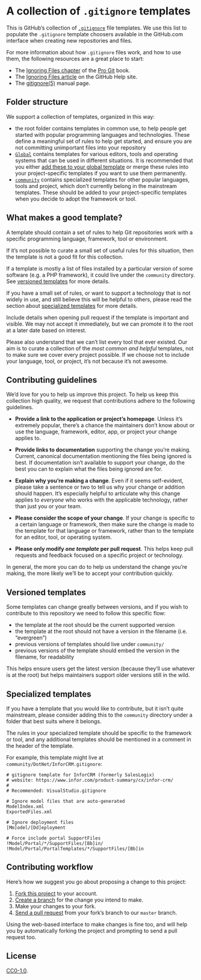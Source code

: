 # A collection of `.gitignore` templates

This is GitHub’s collection of [`.gitignore`](http://git-scm.com/docs/gitignore) file templates. We use this list to populate the `.gitignore` template choosers available in the GitHub.com interface when creating new repositories and files.

For more information about how `.gitignore` files work, and how to use them, the following resources are a great place to start:

- The [Ignoring Files chapter](https://git-scm.com/book/en/Git-Basics-Recording-Changes-to-the-Repository#_ignoring) of the [Pro Git](http://git-scm.com/book) book.
- The [Ignoring Files article](https://help.github.com/articles/ignoring-files) on the GitHub Help site.
- The [gitignore(5)](http://git-scm.com/docs/gitignore) manual page.

## Folder structure

We support a collection of templates, organized in this way:

- the root folder contains templates in common use, to help people get started with popular programming languages and technologies. These define a meaningful set of rules to help get started, and ensure you are not committing unimportant files into your repository
- [`Global`](./Global) contains templates for various editors, tools and operating systems that can be used in different situations. It is recommended that you either [add these to your global template](https://help.github.com/articles/ignoring-files/#create-a-global-gitignore) or merge these rules into your project-specific templates if you want to use them permanently.
- [`community`](./community) contains specialized templates for other popular languages, tools and project, which don’t currently belong in the mainstream templates. These should be added to your project-specific templates when you decide to adopt the framework or tool.

## What makes a good template?

A template should contain a set of rules to help Git repositories work with a specific programming language, framework, tool or environment.

If it’s not possible to curate a small set of useful rules for this situation, then the template is not a good fit for this collection.

If a template is mostly a list of files installed by a particular version of some software (e.g. a PHP framework), it could live under the `community` directory. See [versioned templates](#versioned-templates) for more details.

If you have a small set of rules, or want to support a technology that is not widely in use, and still believe this will be helpful to others, please read the section about [specialized templates](#specialized-templates) for more details.

Include details when opening pull request if the template is important and visible. We may not accept it immediately, but we can promote it to the root at a later date based on interest.

Please also understand that we can’t list every tool that ever existed. Our aim is to curate a collection of the _most common and helpful_ templates, not to make sure we cover every project possible. If we choose not to include your language, tool, or project, it’s not because it’s not awesome.

## Contributing guidelines

We’d love for you to help us improve this project. To help us keep this collection high quality, we request that contributions adhere to the following guidelines.

- **Provide a link to the application or project’s homepage**. Unless it’s extremely popular, there’s a chance the maintainers don’t know about or use the language, framework, editor, app, or project your change applies to.

- **Provide links to documentation** supporting the change you’re making. Current, canonical documentation mentioning the files being ignored is best. If documentation isn’t available to support your change, do the best you can to explain what the files being ignored are for.

- **Explain why you’re making a change**. Even if it seems self-evident, please take a sentence or two to tell us why your change or addition should happen. It’s especially helpful to articulate why this change applies to _everyone_ who works with the applicable technology, rather than just you or your team.

- **Please consider the scope of your change**. If your change is specific to a certain language or framework, then make sure the change is made to the template for that language or framework, rather than to the template for an editor, tool, or operating system.

- **Please only modify _one template_ per pull request**. This helps keep pull requests and feedback focused on a specific project or technology.

In general, the more you can do to help us understand the change you’re making, the more likely we’ll be to accept your contribution quickly.

## Versioned templates

Some templates can change greatly between versions, and if you wish to contribute to this repository we need to follow this specific flow:

- the template at the root should be the current supported version
- the template at the root should not have a version in the filename (i.e. “evergreen”)
- previous versions of templates should live under `community/`
- previous versions of the template should embed the version in the filename, for readability

This helps ensure users get the latest version (because they’ll use whatever is at the root) but helps maintainers support older versions still in the wild.

## Specialized templates

If you have a template that you would like to contribute, but it isn’t quite mainstream, please consider adding this to the `community` directory under a folder that best suits where it belongs.

The rules in your specialized template should be specific to the framework or tool, and any additional templates should be mentioned in a comment in the header of the template.

For example, this template might live at `community/DotNet/InforCRM.gitignore`:

    # gitignore template for InforCRM (formerly SalesLogix)
    # website: https://www.infor.com/product-summary/cx/infor-crm/
    #
    # Recommended: VisualStudio.gitignore

    # Ignore model files that are auto-generated
    ModelIndex.xml
    ExportedFiles.xml

    # Ignore deployment files
    [Mm]odel/[Dd]eployment

    # Force include portal SupportFiles
    !Model/Portal/*/SupportFiles/[Bb]in/
    !Model/Portal/PortalTemplates/*/SupportFiles/[Bb]in

## Contributing workflow

Here’s how we suggest you go about proposing a change to this project:

1.  [Fork this project](https://help.github.com/articles/fork-a-repo/) to your account.
2.  [Create a branch](https://help.github.com/articles/creating-and-deleting-branches-within-your-repository) for the change you intend to make.
3.  Make your changes to your fork.
4.  [Send a pull request](https://help.github.com/articles/using-pull-requests/) from your fork’s branch to our `master` branch.

Using the web-based interface to make changes is fine too, and will help you by automatically forking the project and prompting to send a pull request too.

## License

[CC0-1.0](./LICENSE).
